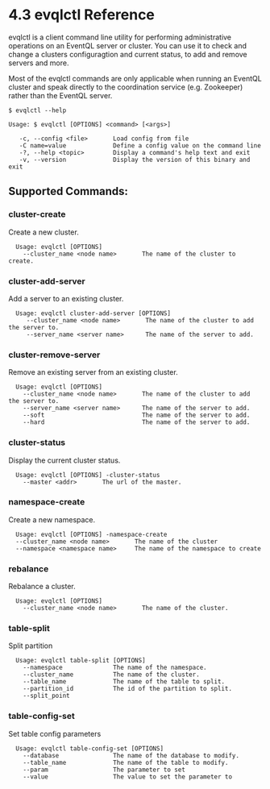 4.3 evqlctl Reference
==================

evqlctl is a client command line utility for performing administrative operations
on an EventQL server or cluster. You can use it to check and change a clusters
configuragtion and current status, to add and remove servers and more.

Most of the evqlctl commands are only applicable when running an EventQL cluster
and speak directly to the coordination service (e.g. Zookeeper) rather than the
EventQL server.

    $ evqlctl --help

    Usage: $ evqlctl [OPTIONS] <command> [<args>]

       -c, --config <file>       Load config from file
       -C name=value             Define a config value on the command line
       -?, --help <topic>        Display a command's help text and exit
       -v, --version             Display the version of this binary and exit

## Supported Commands:

### cluster-create

Create a new cluster.

      Usage: evqlctl [OPTIONS]
        --cluster_name <node name>       The name of the cluster to create.


### cluster-add-server

Add a server to an existing cluster.

      Usage: evqlctl cluster-add-server [OPTIONS]
         --cluster_name <node name>       The name of the cluster to add the server to.
         --server_name <server name>      The name of the server to add.


### cluster-remove-server

Remove an existing server from an existing cluster.

      Usage: evqlctl [OPTIONS]
        --cluster_name <node name>       The name of the cluster to add the server to.
        --server_name <server name>      The name of the server to add.
        --soft                           The name of the server to add.
        --hard                           The name of the server to add.


### cluster-status

Display the current cluster status.

      Usage: evqlctl [OPTIONS] -cluster-status
        --master <addr>       The url of the master.


### namespace-create

Create a new namespace.

      Usage: evqlctl [OPTIONS] -namespace-create
      --cluster_name <node name>       The name of the cluster
      --namespace <namespace name>     The name of the namespace to create


### rebalance

Rebalance a cluster.

      Usage: evqlctl [OPTIONS] 
        --cluster_name <node name>       The name of the cluster.

### table-split

Split partition

      Usage: evqlctl table-split [OPTIONS]
        --namespace              The name of the namespace.
        --cluster_name           The name of the cluster.
        --table_name             The name of the table to split.
        --partition_id           The id of the partition to split.
        --split_point


### table-config-set

Set table config parameters

      Usage: evqlctl table-config-set [OPTIONS]
        --database               The name of the database to modify.
        --table_name             The name of the table to modify.
        --param                  The parameter to set
        --value                  The value to set the parameter to


